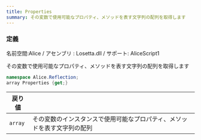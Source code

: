 ```yaml
---
title: Properties
summary: その変数で使用可能なプロパティ、メソッドを表す文字列の配列を取得します
---
```

### 定義
名前空間:Alice / アセンブリ : Losetta.dll / サポート: AliceScript1

その変数で使用可能なプロパティ、メソッドを表す文字列の配列を取得します

```cs title="AliceScript"
namespace Alice.Reflection;
array Properties {get;}
```

|戻り値| |
|-|-|
|`array`| その変数のインスタンスで使用可能なプロパティ、メソッドを表す文字列の配列|